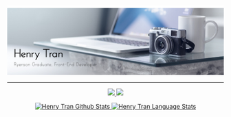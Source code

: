 <!--
**h1tran/h1tran** is a ✨ _special_ ✨ repository because its `README.md` (this file) appears on your GitHub profile.
-->

<a href="https://github.com/h1tran?tab=repositories">
  <img src="images/Banner_v2.png" />
</a>

---

<p align="center">
  <a href="https://www.linkedin.com/in/h98tran/">
    <img src="https://img.shields.io/badge/linkedin-%230077B5.svg?&style=for-the-badge&logo=linkedin&logoColor=white" />
  </a>
  <a href="mailto:h98.tran@gmail.com">
    <img src="https://img.shields.io/badge/gmail-D14836?&style=for-the-badge&logo=gmail&logoColor=white" />
  </a>
</p>

<a href="https://github.com/anuraghazra/github-readme-stats">
  <p align="center">
    <img alt="Henry Tran Github Stats" height="140"
         src="https://github-readme-stats.vercel.app/api?username=h1tran&show_icons=true&theme=vue&include_all_commits=true&hide=issues" />
    <img alt="Henry Tran Language Stats" height="140"
         src="https://github-readme-stats.vercel.app/api/top-langs/?username=h1tran&layout=compact&theme=vue" />
  </p>
</a>

